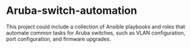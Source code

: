 # Aruba-switch-automation
 This project could include a collection of Ansible playbooks and roles that automate common tasks for Aruba switches, such as VLAN configuration, port configuration, and firmware upgrades.
